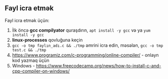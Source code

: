 ## Fayl icra etmək

Fayl icra etmək üçün:

1. İlk öncə __gcc compilyator__ quraşdırın, `apt install -y gcc` və ya `yum install -y gcc`
1. __linux-processes__ qovluğuna keçin
1. `gcc -o tmp faylın_adı.c && ./tmp` əmrini icra edin, məsələn, `gcc -o tmp test.c && ./tmp`
2. https://www.programiz.com/c-programming/online-compiler/ - onlayn kod yazmaq üçün
3. Windows - https://www.freecodecamp.org/news/how-to-install-c-and-cpp-compiler-on-windows/